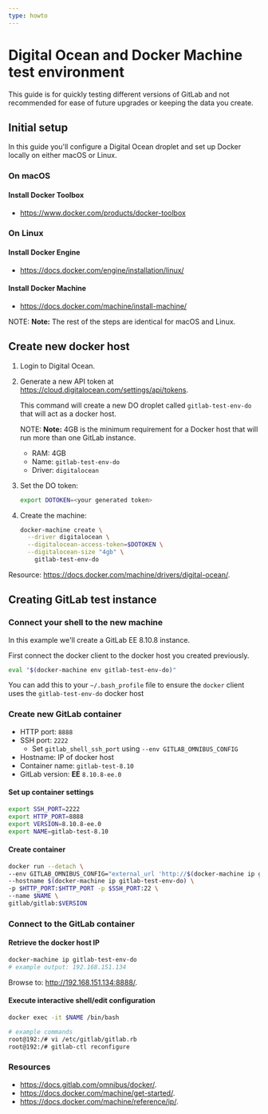 ```yaml
---
type: howto
---
```


# Digital Ocean and Docker Machine test environment

This guide is for quickly testing different versions of GitLab and not
recommended for ease of future upgrades or keeping the data you create.

## Initial setup

In this guide you'll configure a Digital Ocean droplet and set up Docker
locally on either macOS or Linux.

### On macOS

#### Install Docker Toolbox

- <https://www.docker.com/products/docker-toolbox>

### On Linux

#### Install Docker Engine

- <https://docs.docker.com/engine/installation/linux/>

#### Install Docker Machine

- <https://docs.docker.com/machine/install-machine/>

NOTE: **Note:**
The rest of the steps are identical for macOS and Linux.

## Create new docker host

1. Login to Digital Ocean.
1. Generate a new API token at <https://cloud.digitalocean.com/settings/api/tokens>.

   This command will create a new DO droplet called `gitlab-test-env-do` that will act as a docker host.

   NOTE: **Note:**
   4GB is the minimum requirement for a Docker host that will run more than one GitLab instance.

   - RAM: 4GB
   - Name: `gitlab-test-env-do`
   - Driver: `digitalocean`

1. Set the DO token:

   ```sh
   export DOTOKEN=<your generated token>
   ```

1. Create the machine:

   ```sh
   docker-machine create \
     --driver digitalocean \
     --digitalocean-access-token=$DOTOKEN \
     --digitalocean-size "4gb" \
       gitlab-test-env-do
   ```

Resource: <https://docs.docker.com/machine/drivers/digital-ocean/>.

## Creating GitLab test instance

### Connect your shell to the new machine

In this example we'll create a GitLab EE 8.10.8 instance.

First connect the docker client to the docker host you created previously.

```sh
eval "$(docker-machine env gitlab-test-env-do)"
```

You can add this to your `~/.bash_profile` file to ensure the `docker` client uses the `gitlab-test-env-do` docker host

### Create new GitLab container

- HTTP port: `8888`
- SSH port: `2222`
  - Set `gitlab_shell_ssh_port` using `--env GITLAB_OMNIBUS_CONFIG`
- Hostname: IP of docker host
- Container name: `gitlab-test-8.10`
- GitLab version: **EE** `8.10.8-ee.0`

#### Set up container settings

```sh
export SSH_PORT=2222
export HTTP_PORT=8888
export VERSION=8.10.8-ee.0
export NAME=gitlab-test-8.10
```

#### Create container

```sh
docker run --detach \
--env GITLAB_OMNIBUS_CONFIG="external_url 'http://$(docker-machine ip gitlab-test-env-do):$HTTP_PORT'; gitlab_rails['gitlab_shell_ssh_port'] = $SSH_PORT;" \
--hostname $(docker-machine ip gitlab-test-env-do) \
-p $HTTP_PORT:$HTTP_PORT -p $SSH_PORT:22 \
--name $NAME \
gitlab/gitlab:$VERSION
```

### Connect to the GitLab container

#### Retrieve the docker host IP

```sh
docker-machine ip gitlab-test-env-do
# example output: 192.168.151.134
```

Browse to: <http://192.168.151.134:8888/>.

#### Execute interactive shell/edit configuration

```sh
docker exec -it $NAME /bin/bash
```

```sh
# example commands
root@192:/# vi /etc/gitlab/gitlab.rb
root@192:/# gitlab-ctl reconfigure
```

### Resources

- <https://docs.gitlab.com/omnibus/docker/>.
- <https://docs.docker.com/machine/get-started/>.
- <https://docs.docker.com/machine/reference/ip/>.

<!-- ## Troubleshooting

Include any troubleshooting steps that you can foresee. If you know beforehand what issues
one might have when setting this up, or when something is changed, or on upgrading, it's
important to describe those, too. Think of things that may go wrong and include them here.
This is important to minimize requests for support, and to avoid doc comments with
questions that you know someone might ask.

Each scenario can be a third-level heading, e.g. `### Getting error message X`.
If you have none to add when creating a doc, leave this section in place
but commented out to help encourage others to add to it in the future. -->
